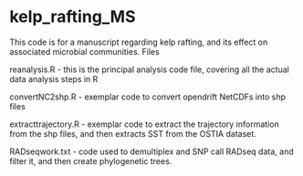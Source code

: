 # kelp_rafting_MS
This code is for a manuscript regarding kelp rafting, and its effect on associated microbial communities. 
Files


reanalysis.R - this is the principal analysis code file, covering all the actual data analysis steps in R


convertNC2shp.R - exemplar code to convert opendrift NetCDFs into shp files


extracttrajectory.R - exemplar code to extract the trajectory information from the shp files, and then extracts SST from the OSTIA dataset. 


RADseqwork.txt - code used to demultiplex and SNP call RADseq data, and filter it, and then create phylogenetic trees. 
